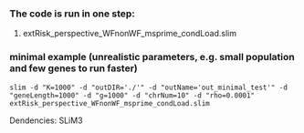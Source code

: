 ### The code is run in one step:
1. extRisk_perspective_WFnonWF_msprime_condLoad.slim

### minimal example (unrealistic parameters, e.g. small population and few genes to run faster) 
```slim -d "K=1000" -d "outDIR='./'" -d "outName='out_minimal_test'" -d "geneLength=1000" -d "g=1000" -d "chrNum=10" -d "rho=0.0001" extRisk_perspective_WFnonWF_msprime_condLoad.slim```

Dendencies:
SLiM3
